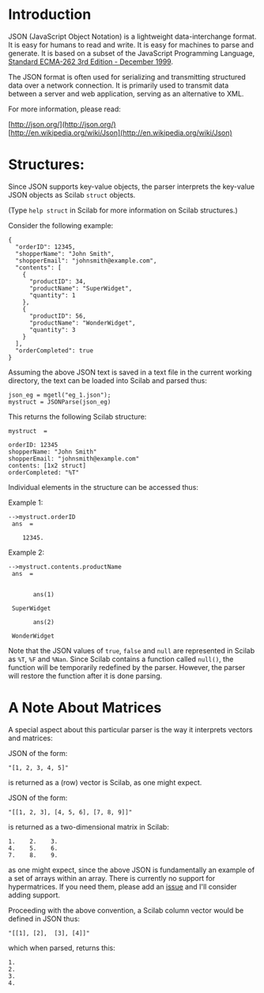 Introduction
============

JSON (JavaScript Object Notation) is a lightweight data-interchange format. It is easy for humans to read and write. It is easy for machines to parse and generate. It is based on a subset of the JavaScript Programming Language, [Standard ECMA-262 3rd Edition - December 1999](http://www.ecma-international.org/publications/files/ecma-st/ECMA-262.pdf). 

The JSON format is often used for serializing and transmitting structured data over a network connection. It is primarily used to transmit data between a server and web application, serving as an alternative to XML.

For more information, please read: 

[http://json.org/](http://json.org/)  
[http://en.wikipedia.org/wiki/Json](http://en.wikipedia.org/wiki/Json)

Structures: 
===========

Since JSON supports key-value objects, the parser interprets the key-value JSON objects as Scilab ``struct`` objects. 

(Type ``help struct`` in Scilab for more information on Scilab structures.)

Consider the following example:

	{
	  "orderID": 12345,
	  "shopperName": "John Smith",
	  "shopperEmail": "johnsmith@example.com",
	  "contents": [
		{
		  "productID": 34,
		  "productName": "SuperWidget",
		  "quantity": 1
		},
		{
		  "productID": 56,
		  "productName": "WonderWidget",
		  "quantity": 3
		}
	  ],
	  "orderCompleted": true
	}


Assuming the above JSON text is saved in a text file in the current working directory, the text can be loaded into Scilab and parsed thus: 

    json_eg = mgetl("eg_1.json");
    mystruct = JSONParse(json_eg)

This returns the following Scilab structure:

    mystruct  =
 
    orderID: 12345
    shopperName: "John Smith"
    shopperEmail: "johnsmith@example.com"
    contents: [1x2 struct]
    orderCompleted: "%T"

Individual elements in the structure can be accessed thus: 

Example 1:

    -->mystruct.orderID
     ans  =
 
        12345.

Example 2: 

	-->mystruct.contents.productName
	 ans  =
	 
	 
		   ans(1)
	 
	 SuperWidget   
	 
		   ans(2)
	 
	 WonderWidget   

Note that the JSON values of ``true``, ``false`` and ``null`` are represented in Scilab as ``%T``, ``%F`` and ``%Nan``. Since Scilab contains a function called ``null()``, the function will be temporarily redefined by the parser. However, the parser will restore the function after it is done parsing. 

A Note About Matrices
=====================

A special aspect about this particular parser is the way it interprets vectors and matrices: 

JSON of the form:

    "[1, 2, 3, 4, 5]"

is returned as a (row) vector is Scilab, as one might expect. 

JSON of the form:

    "[[1, 2, 3], [4, 5, 6], [7, 8, 9]]"

is returned as a two-dimensional matrix in Scilab: 

    1.    2.    3.  
    4.    5.    6.  
    7.    8.    9.  

as one might expect, since the above JSON is fundamentally an example of a set of arrays within an array. There is currently no support for hypermatrices. If you need them, please add an [issue](http://forge.scilab.org/index.php/p/json/issues/create/) and I'll consider adding support. 

Proceeding with the above convention, a Scilab column vector would be defined in JSON thus: 

    "[[1], [2],  [3], [4]]"

which when parsed, returns this: 

    1.  
    2.  
    3.  
    4. 

